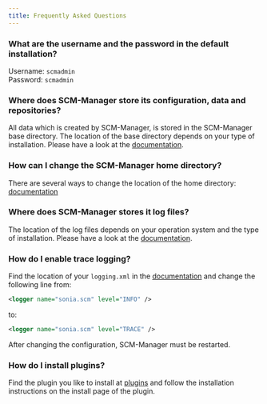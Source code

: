 ```yaml
---
title: Frequently Asked Questions
---
```


### What are the username and the password in the default installation?

Username: `scmadmin`\
Password: `scmadmin`

### Where does SCM-Manager store its configuration, data and repositories?

All data which is created by SCM-Manager, is stored in the SCM-Manager  base directory.
The location of the base directory depends on your type of installation.
Please have a look at the [documentation](../administration/basedirectory/).

### How can I change the SCM-Manager home directory?

There are several ways to change the location of the home directory: [documentation](../administration/basedirectory/#change-base-directory-location)

### Where does SCM-Manager stores it log files?

The location of the log files depends on your operation system and the type of installation.
Please have a look at the [documentation](../administration/logging/).

### How do I enable trace logging?

Find the location of your `logging.xml` in the [documentation](../administration/logging/#configuration) and change the following line from:

```xml
<logger name="sonia.scm" level="INFO" />
```
to:

```xml
<logger name="sonia.scm" level="TRACE" />
```

After changing the configuration, SCM-Manager must be restarted.

### How do I install plugins?

Find the plugin you like to install at [plugins](/plugins#categories) and follow the installation instructions on the install page of the plugin.

